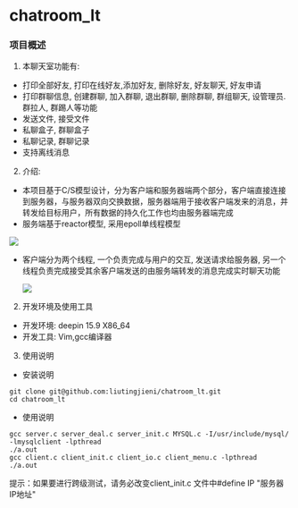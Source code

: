 # chatroom_lt
### 项目概述
1. 本聊天室功能有: 
- 打印全部好友, 打印在线好友,添加好友, 删除好友, 好友聊天, 好友申请
- 打印群聊信息, 创建群聊, 加入群聊, 退出群聊, 删除群聊, 群组聊天, 设管理员. 群拉人, 群踢人等功能
- 发送文件, 接受文件
- 私聊盒子, 群聊盒子 
- 私聊记录, 群聊记录
- 支持离线消息
2. 介绍:
- 本项目基于C/S模型设计，分为客户端和服务器端两个部分，客户端直接连接到服务器，与服务器双向交换数据，服务器端用于接收客户端发来的消息，并转发给目标用户，所有数据的持久化工作也均由服务器端完成
- 服务端基于reactor模型, 采用epoll单线程模型

![](/home/lt/Desktop/深度截图_选择区域_20201205221414.png)

- 客户端分为两个线程, 一个负责完成与用户的交互, 发送请求给服务器, 另一个线程负责完成接受其余客户端发送的由服务端转发的消息完成实时聊天功能

  ![](/home/lt/Desktop/深度截图_选择区域_20201205221422.png)

2. 开发环境及使用工具
- 开发环境: deepin 15.9 X86_64
- 开发工具: Vim,gcc编译器

3. 使用说明
- 安装说明
```
git clone git@github.com:liutingjieni/chatroom_lt.git
cd chatroom_lt
```
- 使用说明
```
gcc server.c server_deal.c server_init.c MYSQL.c -I/usr/include/mysql/ -lmysqlclient -lpthread
./a.out
gcc client.c client_init.c client_io.c client_menu.c -lpthread
./a.out
```

提示：如果要进行跨级测试，请务必改变client_init.c 文件中#define IP "服务器IP地址"
